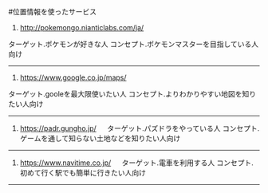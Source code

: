 #位置情報を使ったサービス
1. http://pokemongo.nianticlabs.com/ja/
 
ターゲット.ポケモンが好きな人
コンセプト.ポケモンマスターを目指している人向け

--------------------------------------------------

1. https://www.google.co.jp/maps/

ターゲット.gooleを最大限使いたい人 
コンセプト.よりわかりやすい地図を知りたい人向け
 
----------------------------------------------------

1. https://padr.gungho.jp/
　
ターゲット.パズドラをやっている人
コンセプト.ゲームを通して知らない土地などを知りたい人向け

------------------------------------------------------

1. https://www.navitime.co.jp/
　
ターゲット.電車を利用する人 
コンセプト.初めて行く駅でも簡単に行きたい人向け

---------------------------------------------------
